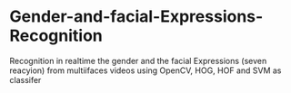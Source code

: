 # Gender-and-facial-Expressions-Recognition
Recognition in realtime the gender and the facial Expressions (seven reacyion) from multiifaces videos 
using OpenCV, HOG, HOF and SVM as classifer
